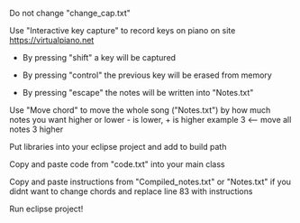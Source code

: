 Do not change "change_cap.txt"

Use "Interactive key capture" to record keys on piano on site https://virtualpiano.net

- By pressing "shift" a key will be captured

- By pressing "control" the previous key will be erased from memory

- By pressing "escape" the notes will be written into "Notes.txt"

Use "Move chord" to move the whole song ("Notes.txt") by how much notes you want higher or lower - is lower, + is higher example   3 <-- move all notes 3 higher

Put libraries into your eclipse project and add to build path

Copy and paste code from "code.txt" into your main class

Copy and paste instructions from "Compiled_notes.txt" or "Notes.txt" if you didnt want to change chords and replace line 83 with instructions

Run eclipse project!
